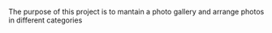 The purpose of this project is to mantain a photo gallery and arrange photos in different categories